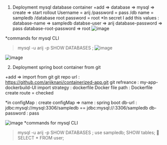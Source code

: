 1.	Deployment mysql database container
+add => database => mysql => create => start rollout
Username = arij /password = pass /db name = sampledb /database root password = root
*In secret I add this values :
database-name => sampledb
databse-user => arij
database-password => pass
database-root-password => root
![image](https://github.com/arijknani/containerized-app/assets/118684147/a3cb339b-4da2-4322-879b-09c841806256)

*commands for mysql CLI
> mysql -u arij -p
> SHOW DATABASES ;
![image](https://github.com/arijknani/containerized-app/assets/118684147/9dfa8ab2-7c2f-4b57-a21d-9afe764ac25b)

![image](https://github.com/arijknani/containerized-app/assets/118684147/637a6459-c407-493a-84ab-66ce2478c17c)

2.	Deployment spring boot  container from git
   
+add => import from git 
git repo url : https://github.com/arijknani/containerized-app.git
git refreance : my-app-dockerbuild-UI
import strategy : dockerfile 
Docker file path : Dockerfile 
create route = checked 

*in configMap : create configMap => 
name : spring boot 
db-url : jdbc:mysql://mysql:3306/sampledb  == jdbc:mysql://<service-name>:3306/sampledb
db-password : pass

![image](https://github.com/arijknani/containerized-app/assets/118684147/c3b3f755-ee7c-475d-8d4d-fb01d14a2dc4)
*commands for mysql CLI 
> mysql -u arij -p
> SHOW DATABASES ;
> use sampledb;
> SHOW tables;
> 	SELECT * FROM user;

